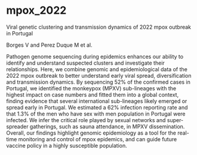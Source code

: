 # mpox_2022
Viral genetic clustering and transmission dynamics of 2022 mpox outbreak in Portugal

Borges V and Perez Duque M et al.

Pathogen genome sequencing during epidemics enhances our ability to identify and understand suspected clusters and investigate their relationships. Here, we combine genomic and epidemiological data of the 2022 mpox outbreak to better understand early viral spread, diversification and transmission dynamics. By sequencing 52% of the confirmed cases in Portugal, we identified the monkeypox (MPXV) sub-lineages with the highest impact on case numbers and fitted them into a global context, finding evidence that several international sub-lineages likely emerged or spread early in Portugal. We estimated a 62% infection reporting rate and that 1.3% of the men who have sex with men population in Portugal were infected. We infer the critical role played by sexual networks and super-spreader gatherings, such as sauna attendance, in MPXV dissemination. Overall, our findings highlight genomic epidemiology as a tool for the real-time monitoring and control of mpox epidemics, and can guide future vaccine policy in a highly susceptible population.
